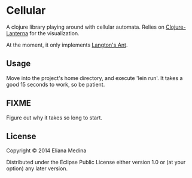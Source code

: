 # Cellular

A clojure library playing around with cellular automata.
Relies on [Clojure-Lanterna](http://sjl.bitbucket.org/clojure-lanterna/) for
the visualization.

At the moment, it only implements [Langton's Ant](http://en.wikipedia.org/wiki/Langton's_ant).

## Usage

Move into the project's home directory, and execute 'lein run'.
It takes a good 15 seconds to work, so be patient.

## FIXME
Figure out why it takes so long to start.

## License

Copyright © 2014 Eliana Medina

Distributed under the Eclipse Public License either version 1.0 or (at
your option) any later version.
